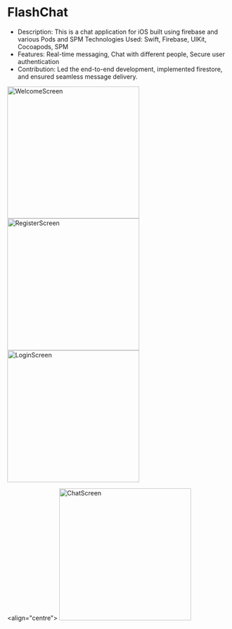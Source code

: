 # FlashChat
* Description: This is a chat application for iOS built using firebase and various Pods and SPM Technologies Used: Swift, Firebase, UIKit, Cocoapods, SPM
* Features: Real-time messaging, Chat with different people, Secure user authentication
* Contribution: Led the end-to-end development, implemented firestore, and ensured seamless message delivery.

<p align="centre">
  <img src="https://github.com/user-attachments/assets/85950f83-0425-4ed5-ac57-7dbff42d8f62" alt="WelcomeScreen"  width="300"/>
 
  <img src="https://github.com/user-attachments/assets/93e2e108-18d4-4797-ac60-91baba83e635" alt="RegisterScreen" width="300" />

  <img src="https://github.com/user-attachments/assets/8172eff4-02e5-489f-82f4-f6954bf0f566" alt="LoginScreen" width="300" />
 
  <align="centre"> <img src="https://github.com/user-attachments/assets/13d56aac-97a1-412c-ba77-85e038dc62d1" alt="ChatScreen" width="300"  />
    
</p>







